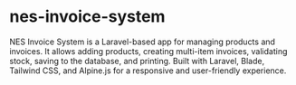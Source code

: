 # nes-invoice-system
NES Invoice System is a Laravel-based app for managing products and invoices. It allows adding products, creating multi-item invoices, validating stock, saving to the database, and printing. Built with Laravel, Blade, Tailwind CSS, and Alpine.js for a responsive and user-friendly experience.
